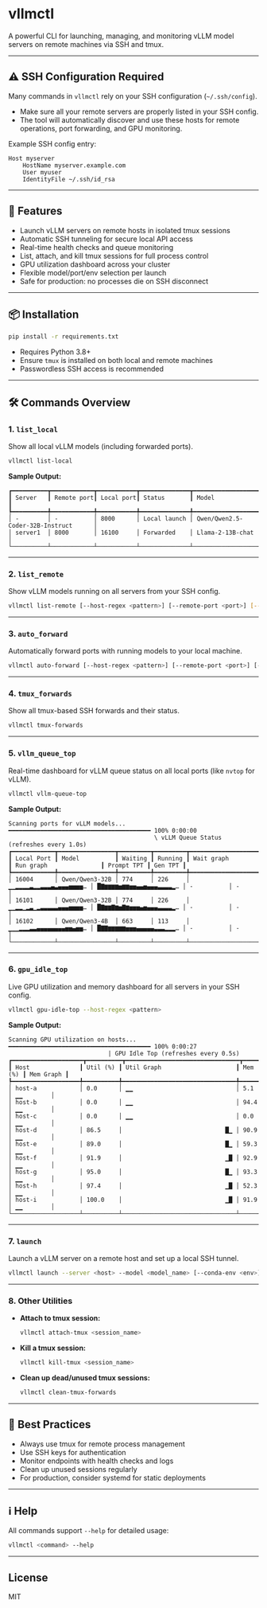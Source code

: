 # vllmctl

A powerful CLI for launching, managing, and monitoring vLLM model servers on remote machines via SSH and tmux.

---

## ⚠️ SSH Configuration Required

Many commands in `vllmctl` rely on your SSH configuration (`~/.ssh/config`).
- Make sure all your remote servers are properly listed in your SSH config.
- The tool will automatically discover and use these hosts for remote operations, port forwarding, and GPU monitoring.

Example SSH config entry:
```
Host myserver
    HostName myserver.example.com
    User myuser
    IdentityFile ~/.ssh/id_rsa
```

---

## 🚀 Features
- Launch vLLM servers on remote hosts in isolated tmux sessions
- Automatic SSH tunneling for secure local API access
- Real-time health checks and queue monitoring
- List, attach, and kill tmux sessions for full process control
- GPU utilization dashboard across your cluster
- Flexible model/port/env selection per launch
- Safe for production: no processes die on SSH disconnect

---

## 📦 Installation

```bash
pip install -r requirements.txt
```
- Requires Python 3.8+
- Ensure `tmux` is installed on both local and remote machines
- Passwordless SSH access is recommended

---

## 🛠️ Commands Overview

### 1. `list_local`
Show all local vLLM models (including forwarded ports).

```bash
vllmctl list-local
```

**Sample Output:**
```
┏━━━━━━━━━━┳━━━━━━━━━━━━┳━━━━━━━━━━━┳━━━━━━━━━━━━━━┳━━━━━━━━━━━━━━━━━━━━━━━━━━━━━━━━━━━━━━┓
┃ Server   ┃ Remote port┃ Local port┃ Status       ┃ Model                                ┃
┡━━━━━━━━━━╇━━━━━━━━━━━━╇━━━━━━━━━━━╇━━━━━━━━━━━━━━╇━━━━━━━━━━━━━━━━━━━━━━━━━━━━━━━━━━━━━━┩
│ -        │ -          │ 8000      │ Local launch │ Qwen/Qwen2.5-Coder-32B-Instruct      │
│ server1  │ 8000       │ 16100     │ Forwarded    │ Llama-2-13B-chat                     │
└──────────┴────────────┴───────────┴──────────────┴──────────────────────────────────────┘
```

---

### 2. `list_remote`
Show vLLM models running on all servers from your SSH config.

```bash
vllmctl list-remote [--host-regex <pattern>] [--remote-port <port>] [--debug]
```

---

### 3. `auto_forward`
Automatically forward ports with running models to your local machine.

```bash
vllmctl auto-forward [--host-regex <pattern>] [--remote-port <port>] [--local-range <start-end>] [--no-kill] [--debug]
```

---

### 4. `tmux_forwards`
Show all tmux-based SSH forwards and their status.

```bash
vllmctl tmux-forwards
```

---

### 5. `vllm_queue_top`
Real-time dashboard for vLLM queue status on all local ports (like `nvtop` for vLLM).

```bash
vllmctl vllm-queue-top
```

**Sample Output:**
```
Scanning ports for vLLM models... ━━━━━━━━━━━━━━━━━━━━━━━━━━━━━━━━━━━━━━━━ 100% 0:00:00
                                         \ vLLM Queue Status (refreshes every 1.0s)                                          
┏━━━━━━━━━━━━┳━━━━━━━━━━━━━━━━┳━━━━━━━━━┳━━━━━━━━━┳━━━━━━━━━━━━━━━━━━━━━━━━┳━━━━━━━━━━━━━━━━━━━━━━━━━┳━━━━━━━━━━━━┳━━━━━━━━━┓
┃ Local Port ┃ Model          ┃ Waiting ┃ Running ┃ Wait graph             ┃ Run graph               ┃ Prompt TPT ┃ Gen TPT ┃
┡━━━━━━━━━━━━╇━━━━━━━━━━━━━━━━╇━━━━━━━━━╇━━━━━━━━━╇━━━━━━━━━━━━━━━━━━━━━━━━╇━━━━━━━━━━━━━━━━━━━━━━━━━╇━━━━━━━━━━━━╇━━━━━━━━━┩
│ 16004      │ Qwen/Qwen3-32B │ 774     │ 226     │ ▁▁▂▂▂▂▃▂▂▃▃▃▄▃▄▄▄▅▅▅▅… │ █▇▆▆▆▆▅▆▆▅▅▄▄▅▄▄▄▃▃▃▃▂… │ -          │ -       │
│ 16101      │ Qwen/Qwen3-32B │ 774     │ 226     │ ▁▁▂▂▁▂▃▁▂▃▃▃▃▃▄▄▄▅▅▅▅… │ █▇▆▆▇▆▅▇▆▅▅▅▄▅▄▄▄▃▃▃▃▂… │ -          │ -       │
│ 16102      │ Qwen/Qwen3-4B  │ 663     │ 113     │ ▁▁▁▂▂▂▃▃▄▄▄▄▄▄▄▄▅▅▄▅▅… │ █▇▇▆▆▆▆▆▅▅▅▄▄▄▄▄▃▃▃▂▂▂… │ -          │ -       │
└────────────┴────────────────┴─────────┴─────────┴────────────────────────┴─────────────────────────┴────────────┴─────────┘
```

---

### 6. `gpu_idle_top`
Live GPU utilization and memory dashboard for all servers in your SSH config.

```bash
vllmctl gpu-idle-top --host-regex <pattern>
```

**Sample Output:**
```
Scanning GPU utilization on hosts... ━━━━━━━━━━━━━━━━━━━━━━━━━━━━━━━━━━━━━━━━ 100% 0:00:27
                            | GPU Idle Top (refreshes every 0.5s)                            
┏━━━━━━━━━━━━━━━━━━━━┳━━━━━━━━━━┳━━━━━━━━━━━━━━━━━━━━━━━━━━━━━━━━┳━━━━━━━━━┳━━━━━━━━━━━┓
┃ Host              ┃ Util (%) ┃ Util Graph                     ┃ Mem (%) ┃ Mem Graph ┃
┡━━━━━━━━━━━━━━━━━━━╇━━━━━━━━━━╇━━━━━━━━━━━━━━━━━━━━━━━━━━━━━━━━╇━━━━━━━━━╇━━━━━━━━━━━┩
│ host-a            │ 0.0      │ ▁▁                             │ 5.1     │ ▁▁        │
│ host-b            │ 0.0      │ ▁▁                             │ 94.4    │ ▁▁        │
│ host-c            │ 0.0      │ ▁▁                             │ 0.0     │ ▁▁        │
│ host-d            │ 86.5     │                             █▁ │ 90.9    │ ▁▁        │
│ host-e            │ 89.0     │                             █▁ │ 59.3    │ ▁▁        │
│ host-f            │ 91.9     │                             ▁█ │ 92.9    │ ▁▁        │
│ host-g            │ 95.0     │                             █▁ │ 93.3    │ ▁▁        │
│ host-h            │ 97.4     │                             ▁█ │ 52.3    │ ▁▁        │
│ host-i            │ 100.0    │                             ▁█ │ 91.9    │ ▁▁        │
└───────────────────┴──────────┴────────────────────────────────┴─────────┴───────────┘
```

---

### 7. `launch`
Launch a vLLM server on a remote host and set up a local SSH tunnel.

```bash
vllmctl launch --server <host> --model <model_name> [--conda-env <env>] [--remote-port <port>] [--local-range <range>] [--timeout <seconds>]
```

---

### 8. Other Utilities

- **Attach to tmux session:**
  ```bash
  vllmctl attach-tmux <session_name>
  ```
- **Kill a tmux session:**
  ```bash
  vllmctl kill-tmux <session_name>
  ```
- **Clean up dead/unused tmux sessions:**
  ```bash
  vllmctl clean-tmux-forwards
  ```

---

## 📝 Best Practices
- Always use tmux for remote process management
- Use SSH keys for authentication
- Monitor endpoints with health checks and logs
- Clean up unused sessions regularly
- For production, consider systemd for static deployments

---

## ℹ️ Help
All commands support `--help` for detailed usage:

```bash
vllmctl <command> --help
```

---

## License
MIT


